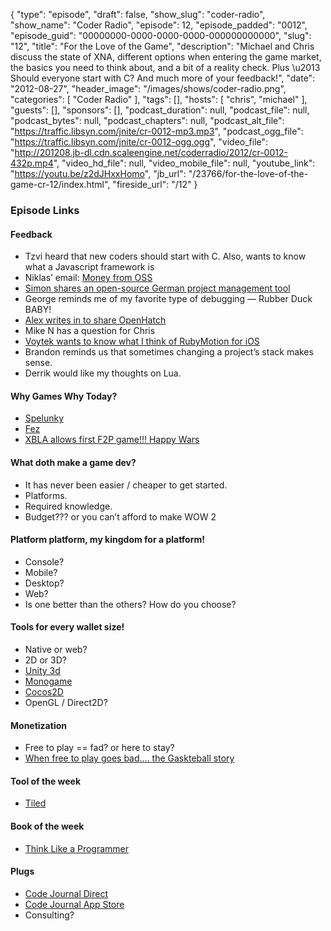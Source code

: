 {
  "type": "episode",
  "draft": false,
  "show_slug": "coder-radio",
  "show_name": "Coder Radio",
  "episode": 12,
  "episode_padded": "0012",
  "episode_guid": "00000000-0000-0000-0000-000000000000",
  "slug": "12",
  "title": "For the Love of the Game",
  "description": "Michael and Chris discuss the state of XNA, different options when entering the game market, the basics you need to think about, and a bit of a reality check. Plus \u2013 Should everyone start with C? And much more of your feedback!",
  "date": "2012-08-27",
  "header_image": "/images/shows/coder-radio.png",
  "categories": [
    "Coder Radio"
  ],
  "tags": [],
  "hosts": [
    "chris",
    "michael"
  ],
  "guests": [],
  "sponsors": [],
  "podcast_duration": null,
  "podcast_file": null,
  "podcast_bytes": null,
  "podcast_chapters": null,
  "podcast_alt_file": "https://traffic.libsyn.com/jnite/cr-0012-mp3.mp3",
  "podcast_ogg_file": "https://traffic.libsyn.com/jnite/cr-0012-ogg.ogg",
  "video_file": "http://201208.jb-dl.cdn.scaleengine.net/coderradio/2012/cr-0012-432p.mp4",
  "video_hd_file": null,
  "video_mobile_file": null,
  "youtube_link": "https://youtu.be/z2dJHxxHomo",
  "jb_url": "/23766/for-the-love-of-the-game-cr-12/index.html",
  "fireside_url": "/12"
}


### Episode Links

#### Feedback

  * Tzvi heard that new coders should start with C. Also, wants to know what a Javascript framework is
  * Niklas’ email: [Money from OSS](http://slexy.org/view/s20IeUJunM/index.html)
  * [Simon shares an open-source German project management tool](https://github.com/arago/rike/index.html)
  * George reminds me of my favorite type of debugging — Rubber Duck BABY!
  * [Alex writes in to share OpenHatch](http://openhatch.org/index.html)
  * Mike N has a question for Chris
  * [Voytek wants to know what I think of RubyMotion for iOS](http://www.rubymotion.com/index.html)
  * Brandon reminds us that sometimes changing a project’s stack makes sense.
  * Derrik would like my thoughts on Lua.

#### Why Games Why Today?

  * [Spelunky](http://spelunkyworld.com/index.html)
  * [Fez](http://marketplace.xbox.com/en-US/Product/Fez/66acd000-77fe-1000-9115-d802584109c0/index.html)
  * [XBLA allows first F2P game!!! Happy Wars](http://www.happywars.net/index.html)

#### What doth make a game dev?

  * It has never been easier / cheaper to get started.
  * Platforms.
  * Required knowledge.
  * Budget??? or you can’t afford to make WOW 2

#### Platform platform, my kingdom for a platform!

  * Console?
  * Mobile?
  * Desktop?
  * Web?
  * Is one better than the others? How do you choose?

#### Tools for every wallet size!

  * Native or web?
  * 2D or 3D?
  * [Unity 3d](http://unity3d.com/index.html)
  * [Monogame](https://github.com/mono/MonoGame/index.html)
  * [Cocos2D](http://www.cocos2d-iphone.org/index.html)
  * OpenGL / Direct2D?

#### Monetization

  * Free to play == fad? or here to stay?
  * [When free to play goes bad…. the Gaskteball story](http://penny-arcade.com/report/editorial-article/going-broke-with-success-how-an-app-with-200000-downloads-led-to-devel/index.html)

#### Tool of the week

  * [Tiled](http://www.mapeditor.org/index.html)

#### Book of the week

  * [Think Like a Programmer](http://www.amazon.com/Think-Like-Programmer-Introduction-Creative/dp/1593274246/ref%3dsr_1_1803d.html?s=books&ie=UTF8&qid=1346080783&sr=1-1&keywords=think+like+a+programmer\\%22)

#### Plugs

  * [Code Journal Direct](http://codejournalapp.com/index.html)
  * [Code Journal App Store](http://itunes.apple.com/us/app/code-journal/id5404872018027.html?mt=12\\%22)
  * Consulting?


